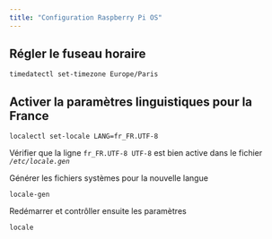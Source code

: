 ```yaml
---
title: "Configuration Raspberry Pi OS"
---
```


## Régler le fuseau horaire

```shell-session
timedatectl set-timezone Europe/Paris
```

## Activer la paramètres linguistiques pour la France

```shell-session
localectl set-locale LANG=fr_FR.UTF-8
```

Vérifier que la ligne `fr_FR.UTF-8 UTF-8` est bien active dans le fichier _`/etc/locale.gen`_

Générer les fichiers systèmes pour la nouvelle langue

```shell-session
locale-gen
```

Redémarrer et contrôller ensuite les paramètres

```shell-session
locale
```
